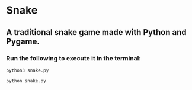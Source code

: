 # Snake

## A traditional snake game made with Python and Pygame. 

### Run the following to execute it in the terminal:

```
python3 snake.py
```
```
python snake.py
```